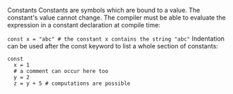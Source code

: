 Constants
Constants are symbols which are bound to a value. The constant's value cannot change. The compiler must be able to evaluate the expression in a constant declaration at compile time:

`const x = "abc" # the constant x contains the string "abc"`
Indentation can be used after the const keyword to list a whole section of constants:

```
const
  x = 1
  # a comment can occur here too
  y = 2
  z = y + 5 # computations are possible
```
